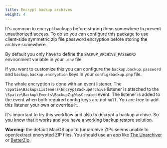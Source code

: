 ```yaml
---
title: Encrypt backup archives
weight: 4
---
```


It's common to encrypt backups before storing them somewhere to prevent unauthorized access.
To do so you can configure this package to use client-side symmetric zip file password encryption before storing the archive somewhere.

By default you only have to define the `BACKUP_ARCHIVE_PASSWORD` environment variable in your `.env` file.

If you want to customize this you can configure the `backup.backup.password` and `backup.backup.encryption` keys in your `config/backup.php` file.

The whole encryption is done with an event listener.
The `\Spatie\Backup\Listeners\EncryptBackupArchive` listener is attached to the `\Spatie\Backup\Events\BackupZipWasCreated` event.
The listener is added to the event when both required config keys are not `null`.
You are free to add this listener your own or override it.

It's important to try this workflow and also to decrypt a backup archive.
So you know that it works and you have a working backup restore solution.

**Warning:** the default MacOS app to (un)archive ZIPs seems unable to open/extract encrypted ZIP files.
You should use an app like [The Unarchiver](https://theunarchiver.com/) or [BetterZip](https://macitbetter.com/).




